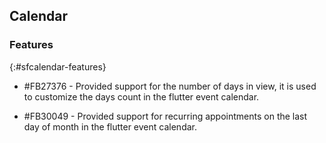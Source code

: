 ## Calendar

### Features

{:#sfcalendar-features}  

* \#FB27376 - Provided support for the number of days in view, it is used to customize the days count in the flutter event calendar.

* \#FB30049 - Provided support for recurring appointments on the last day of month in the flutter event calendar.